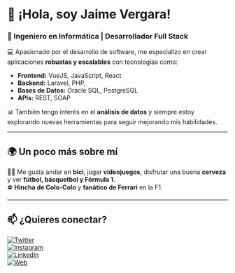 # 👋 ¡Hola, soy Jaime Vergara!  
### 🚀 Ingeniero en Informática | Desarrollador Full Stack  

💻 Apasionado por el desarrollo de software, me especializo en crear aplicaciones **robustas y escalables** con tecnologías como:  
- **Frontend:** VueJS, JavaScript, React 
- **Backend:** Laravel, PHP,  
- **Bases de Datos:** Oracle SQL, PostgreSQL  
- **APIs:** REST, SOAP  

📊 También tengo interés en el **análisis de datos** y siempre estoy explorando nuevas herramientas para seguir mejorando mis habilidades.  

---  

## 🌍 Un poco más sobre mí  

🚴‍♂️ Me gusta andar en **bici**, jugar **videojuegos**, disfrutar una buena **cerveza** y ver **fútbol, básquetbol y Fórmula 1**.  
⚽ **Hincha de Colo-Colo** y **fanático de Ferrari** en la F1.  

---  

## 📫 ¿Quieres conectar?  

[![Twitter](https://img.shields.io/badge/Twitter-@j41m3vergara-1DA1F2?style=for-the-badge&logo=twitter&logoColor=white&labelColor=101010)](https://x.com/j41m3vergara)  
[![Instagram](https://img.shields.io/badge/Instagram-@j41m3vergara-E4405F?style=for-the-badge&logo=instagram&logoColor=white&labelColor=101010)](https://www.instagram.com/j41m3vergara/)  
[![LinkedIn](https://img.shields.io/badge/LinkedIn-Jaime%20Vergara-0077B5?style=for-the-badge&logo=linkedin&logoColor=white&labelColor=101010)](https://www.linkedin.com/in/jaimevergarap)  
[![Web](https://img.shields.io/badge/Web-JaimeVergara.cl-14a1f0?style=for-the-badge&logo=dev.to&logoColor=white&labelColor=101010)](https://jaimevergara.github.io/mi-web)  
